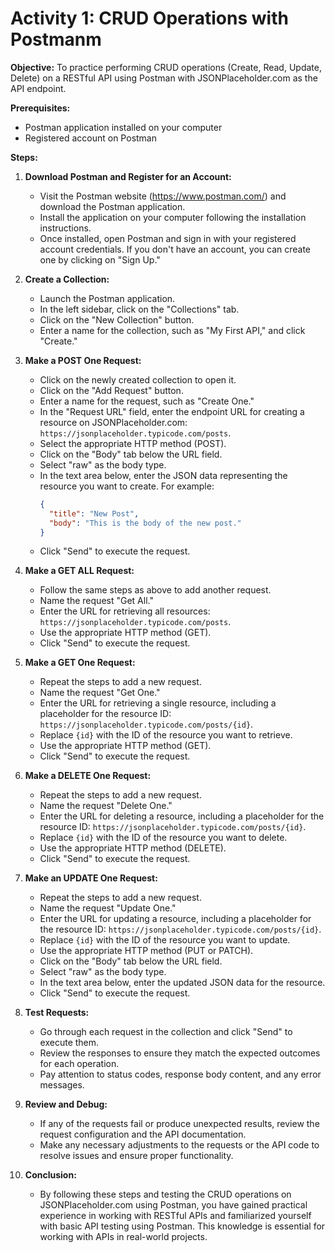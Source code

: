 # Activity 1:  CRUD Operations with Postmanm

**Objective:**
To practice performing CRUD operations (Create, Read, Update, Delete) on a RESTful API using Postman with JSONPlaceholder.com as the API endpoint.

**Prerequisites:**
- Postman application installed on your computer
- Registered account on Postman

**Steps:**

1. **Download Postman and Register for an Account:**
   - Visit the Postman website (https://www.postman.com/) and download the Postman application.
   - Install the application on your computer following the installation instructions.
   - Once installed, open Postman and sign in with your registered account credentials. If you don't have an account, you can create one by clicking on "Sign Up."

2. **Create a Collection:**
   - Launch the Postman application.
   - In the left sidebar, click on the "Collections" tab.
   - Click on the "New Collection" button.
   - Enter a name for the collection, such as "My First API," and click "Create."

3. **Make a POST One Request:**
   - Click on the newly created collection to open it.
   - Click on the "Add Request" button.
   - Enter a name for the request, such as "Create One."
   - In the "Request URL" field, enter the endpoint URL for creating a resource on JSONPlaceholder.com: `https://jsonplaceholder.typicode.com/posts`.
   - Select the appropriate HTTP method (POST).
   - Click on the "Body" tab below the URL field.
   - Select "raw" as the body type.
   - In the text area below, enter the JSON data representing the resource you want to create. For example:
     ```json
     {
       "title": "New Post",
       "body": "This is the body of the new post."
     }
     ```
   - Click "Send" to execute the request.

4. **Make a GET ALL Request:**
   - Follow the same steps as above to add another request.
   - Name the request "Get All."
   - Enter the URL for retrieving all resources: `https://jsonplaceholder.typicode.com/posts`.
   - Use the appropriate HTTP method (GET).
   - Click "Send" to execute the request.

5. **Make a GET One Request:**
   - Repeat the steps to add a new request.
   - Name the request "Get One."
   - Enter the URL for retrieving a single resource, including a placeholder for the resource ID: `https://jsonplaceholder.typicode.com/posts/{id}`.
   - Replace `{id}` with the ID of the resource you want to retrieve.
   - Use the appropriate HTTP method (GET).
   - Click "Send" to execute the request.

6. **Make a DELETE One Request:**
   - Repeat the steps to add a new request.
   - Name the request "Delete One."
   - Enter the URL for deleting a resource, including a placeholder for the resource ID: `https://jsonplaceholder.typicode.com/posts/{id}`.
   - Replace `{id}` with the ID of the resource you want to delete.
   - Use the appropriate HTTP method (DELETE).
   - Click "Send" to execute the request.

7. **Make an UPDATE One Request:**
   - Repeat the steps to add a new request.
   - Name the request "Update One."
   - Enter the URL for updating a resource, including a placeholder for the resource ID: `https://jsonplaceholder.typicode.com/posts/{id}`.
   - Replace `{id}` with the ID of the resource you want to update.
   - Use the appropriate HTTP method (PUT or PATCH).
   - Click on the "Body" tab below the URL field.
   - Select "raw" as the body type.
   - In the text area below, enter the updated JSON data for the resource.
   - Click "Send" to execute the request.

8. **Test Requests:**
   - Go through each request in the collection and click "Send" to execute them.
   - Review the responses to ensure they match the expected outcomes for each operation.
   - Pay attention to status codes, response body content, and any error messages.

9. **Review and Debug:**
   - If any of the requests fail or produce unexpected results, review the request configuration and the API documentation.
   - Make any necessary adjustments to the requests or the API code to resolve issues and ensure proper functionality.

10. **Conclusion:**
    - By following these steps and testing the CRUD operations on JSONPlaceholder.com using Postman, you have gained practical experience in working with RESTful APIs and familiarized yourself with basic API testing using Postman. This knowledge is essential for working with APIs in real-world projects.

